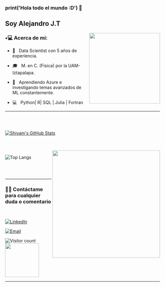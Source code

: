 ### print('Hola todo el mundo :D') 👋<h2> Soy Alejandro J.T</h2>



<img align='right' src="https://cdn.ageofempires.com/aoe-forums/original/3X/f/3/f32549d4a7b4981bef8331e8f20cf0f20b5fae63.gif" width="230">

<h3>•💻 Acerca de mi: </h3>



- 🤔 &nbsp; Data Scientist con 5 años de experiencia.

- 🎓 &nbsp;  M. en C. (Física) por la UAM-Iztapalapa.

- 🌱 &nbsp; Aprendiendo Azure e investigando temas avanzados de ML constantemente.

- 💻 &nbsp; Python| R| SQL | Julia | Fortran








<hr>



<br/><br/>

[![Shivam's GitHub Stats](https://github-readme-stats.vercel.app/api?username=Alejandro1848&show_icons=true)](https://github.com/Alejandro1848/Alejandro1848)

<br/>

<br/>

<img src="https://2.bp.blogspot.com/-1BRCSxB4xII/V3MWIpP-E5I/AAAAAAAAAA4/qmouvWhRGfsFoqGgPb06bryonTmiJ_9XwCLcB/s1600/24566.gif" width="350" align='right'>

![Top Langs](https://github-readme-stats.vercel.app/api/top-langs/?username=Alejandro1848&show_icons=true)

<br><br>



<hr>



<h3> 🤝🏻 Contáctame para cualquier duda o comentario </h3>

<br>



<p align="center">
  
  <a href="https://www.linkedin.com/in/alejandro-ju%C3%A1rez-toribio-8347b3199/"><img alt="LinkedIn" src="https://img.shields.io/badge/LinkedIn-Alejandro%20Ju%C3%A1rez_Toribio-blue?style=flat-square&logo=linkedin"></a>


<a href="mailto:alex.fis.uam@gmail.com"><img alt="Email" src="https://img.shields.io/badge/Email-alex.fis.uam@gmail.com-blue?style=flat-square&logo=gmail"></a>

</p>





![Visitor count](https://visitor-badge.laobi.icu/badge?page_id=Alejandro1848.Alejandro1848)   <img src="https://steamuserimages-a.akamaihd.net/ugc/925926525725525771/13393CC9B809B3698337A7C6329A0EC7D4EFDDB3/" width="110">





<hr>



